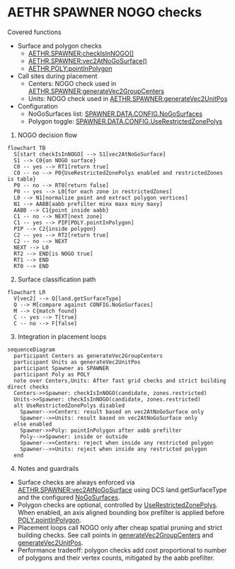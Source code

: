 # AETHR SPAWNER NOGO checks

Covered functions
- Surface and polygon checks
  - [AETHR.SPAWNER:checkIsInNOGO()](dev/SPAWNER.lua:2085)
  - [AETHR.SPAWNER:vec2AtNoGoSurface()](dev/SPAWNER.lua:2128)
  - [AETHR.POLY:pointInPolygon](dev/POLY.lua:66)
- Call sites during placement
  - Centers: NOGO check used in [AETHR.SPAWNER:generateVec2GroupCenters](dev/SPAWNER.lua:1227)
  - Units: NOGO check used in [AETHR.SPAWNER:generateVec2UnitPos](dev/SPAWNER.lua:1504)
- Configuration
  - NoGoSurfaces list: [SPAWNER.DATA.CONFIG.NoGoSurfaces](dev/SPAWNER.lua:108)
  - Polygon toggle: [SPAWNER.DATA.CONFIG.UseRestrictedZonePolys](dev/SPAWNER.lua:101)

1. NOGO decision flow

```mermaid
flowchart TB
  S[start checkIsInNOGO] --> S1[vec2AtNoGoSurface]
  S1 --> C0{on NOGO surface}
  C0 -- yes --> RT1[return true]
  C0 -- no --> P0{UseRestrictedZonePolys enabled and restrictedZones is table}
  P0 -- no --> RT0[return false]
  P0 -- yes --> L0[for each zone in restrictedZones]
  L0 --> N1[normalize point and extract polygon vertices]
  N1 --> AABB[aabb prefilter minx maxx miny maxy]
  AABB --> C1{point inside aabb}
  C1 -- no --> NEXT[next zone]
  C1 -- yes --> PIP[POLY.pointInPolygon]
  PIP --> C2{inside polygon}
  C2 -- yes --> RT2[return true]
  C2 -- no --> NEXT
  NEXT --> L0
  RT2 --> END[is NOGO true]
  RT1 --> END
  RT0 --> END
```

2. Surface classification path

```mermaid
flowchart LR
  V[vec2] --> Q[land.getSurfaceType]
  Q --> M[compare against CONFIG.NoGoSurfaces]
  M --> C{match found}
  C -- yes --> T[true]
  C -- no --> F[false]
```

3. Integration in placement loops

```mermaid
sequenceDiagram
  participant Centers as generateVec2GroupCenters
  participant Units as generateVec2UnitPos
  participant Spawner as SPAWNER
  participant Poly as POLY
  note over Centers,Units: After fast grid checks and strict building direct checks
  Centers->>Spawner: checkIsInNOGO(candidate, zones.restricted)
  Units->>Spawner: checkIsInNOGO(candidate, zones.restricted)
  alt UseRestrictedZonePolys disabled
    Spawner-->>Centers: result based on vec2AtNoGoSurface only
    Spawner-->>Units: result based on vec2AtNoGoSurface only
  else enabled
    Spawner->>Poly: pointInPolygon after aabb prefilter
    Poly-->>Spawner: inside or outside
    Spawner-->>Centers: reject when inside any restricted polygon
    Spawner-->>Units: reject when inside any restricted polygon
  end
```

4. Notes and guardrails

- Surface checks are always enforced via [AETHR.SPAWNER:vec2AtNoGoSurface](dev/SPAWNER.lua:2128) using DCS land.getSurfaceType and the configured [NoGoSurfaces](dev/SPAWNER.lua:108).
- Polygon checks are optional, controlled by [UseRestrictedZonePolys](dev/SPAWNER.lua:101). When enabled, an axis aligned bounding box prefilter is applied before [POLY.pointInPolygon](dev/POLY.lua:66).
- Placement loops call NOGO only after cheap spatial pruning and strict building checks. See call points in [generateVec2GroupCenters](dev/SPAWNER.lua:1227) and [generateVec2UnitPos](dev/SPAWNER.lua:1504).
- Performance tradeoff: polygon checks add cost proportional to number of polygons and their vertex counts, mitigated by the aabb prefilter.